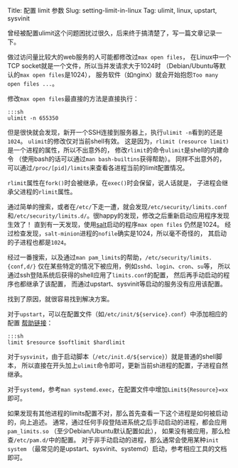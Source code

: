 Title: 配置 limit 参数
Slug: setting-limit-in-linux
Tag: ulimit, linux, upstart, sysvinit

曾经被配置ulimit这个问题困扰过很久，后来终于搞清楚了，写一篇文章记录一下。

做过访问量比较大的web服务的人可能都修改过``max open files``，
在Linux中一个TCP socket就是一个文件，所以当并发请求大于1024时
（Debian/Ubuntu等默认的``max open files``是1024），
服务软件（如nginx）就会开始抱怨``Too many open files ...``。

修改``max open files``最直接的方法是直接执行：

    :::sh
    ulimit -n 655350

但是很快就会发现，新开一个SSH连接到服务器上，执行``ulimit -n``看到的还是``1024``。
``ulimit``的修改仅对当前shell有效。
这是因为，``rlimit (resource limit)``是一个进程的属性，所以不出意外的，
修改``rlimit``的命令``ulimit``是shell的内建命令
（使用bash的话可以通过``man bash-builtins``获得帮助）。
同样不出意外的，可以通过``/proc/[pid]/limits``来查看各进程当前的limit配置情况。

``rlimit``属性在``fork()``时会被继承，在``exec()``时会保留，说人话就是，
子进程会继承父进程的``rlimit``属性。

通过简单的搜索，或者在``/etc/``下走一遭，就会发现``/etc/security/limits.conf``
和``/etc/security/limits.d/``。很happy的发现，修改之后重新启动应用程序发现生效了！
直到有一天发现，使用[salt](http://www.saltstack.com/)启动的程序``max open files``
仍然是1024。
经过检查发现，``salt-minion``进程的``nofile``确实是1024，所以毫不奇怪的，
其启动的子进程也都是``1024``。

经过一番搜索，以及通过``man pam_limits``的帮助，``/etc/security/limits.{conf,d/}``
仅在某些特定的情况下被应用，例如``sshd``、``login``、``cron``、``su``等，
所以通过ssh登陆系统后获得的shell应用了``limits.conf``的配置，
然后再手动启动的程序也都继承了该配置，
而通过upstart、sysvinit等启动的服务没有应用该配置。

找到了原因，就很容易找到解决方案。

对于``upstart``，可以在配置文件（如``/etc/init/${service}.conf``）中添加相应的配置
[帮助链接](http://upstart.ubuntu.com/wiki/Stanzas#limit)：

    :::sh
    limit $resource $softlimit $hardlimit

对于``sysvinit``，由于启动脚本（``/etc/init.d/${service}``）就是普通的shell脚本，
所以直接在开头加上``ulimit``命令即可，更新当前sh进程的配置，子进程自然继承。

对于``systemd``，参考``man systemd.exec``，在配置文件中增加``Limit${Resource}=xx``即可。

如果发现有其他进程的limits配置不对，那么首先查看一下这个进程是如何被启动的，向上追述。
通常，通过任何手段登陆进系统之后手动启动的进程，都会应用``pam_limits.so``
（至少Debian/Ubuntu默认配置如此），
如果没有被应用，那么检查``/etc/pam.d/``中的配置。
对于非手动启动的进程，那么通常会使用某种``init system``
（最常见的是upstart、sysvinit、systemd）启动，参考相应工具的文档即可。
